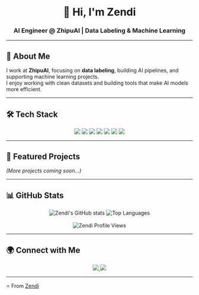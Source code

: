 <h1 align="center">👋 Hi, I'm Zendi</h1>
<h3 align="center">AI Engineer @ ZhipuAI | Data Labeling & Machine Learning</h3>

---

## 🚀 About Me
I work at **ZhipuAI**, focusing on **data labeling**, building AI pipelines, and supporting machine learning projects.  
I enjoy working with clean datasets and building tools that make AI models more efficient.

---

## 🛠 Tech Stack
<p align="center">
  <img src="https://img.shields.io/badge/Python-3776AB?logo=python&logoColor=white" />
  <img src="https://img.shields.io/badge/Redis-DC382D?logo=redis&logoColor=white" />
  <img src="https://img.shields.io/badge/JavaScript-F7DF1E?logo=javascript&logoColor=black" />
  <img src="https://img.shields.io/badge/HTML-E34F26?logo=html5&logoColor=white" />
  <img src="https://img.shields.io/badge/CSS-1572B6?logo=css3&logoColor=white" />
  <img src="https://img.shields.io/badge/TypeScript-3178C6?logo=typescript&logoColor=white" />
  <img src="https://img.shields.io/badge/TensorFlow-FF6F00?logo=tensorflow&logoColor=white" />
</p>

---

## 📂 Featured Projects
*(More projects coming soon…)*

---

## 📊 GitHub Stats
<p align="center">
  <img src="https://github-readme-stats.vercel.app/api?username=zenndi&show_icons=true&theme=dark" alt="Zendi's GitHub stats" />
  <img src="https://github-readme-stats.vercel.app/api/top-langs/?username=zenndi&layout=compact&theme=dark" alt="Top Languages" />
  <br/><br/>

  <!-- 🌟 Live Profile View Counter starting from 1M -->
  <img src="https://komarev.com/ghpvc/?username=zenndi&label=Profile+Views&color=9e9e9e&style=for-the-badge&base=1000000&abbreviated=true" alt="Zendi Profile Views" />
</p>

---

## 🌍 Connect with Me
<p align="center">
  <a href="https://github.com/zenndi" target="_blank">
    <img src="https://img.shields.io/badge/GitHub-100000?logo=github&logoColor=white" />
  </a>
  <a href="https://discord.com/users/1235350793222361281" target="_blank">
    <img src="https://img.shields.io/badge/Discord-5865F2?logo=discord&logoColor=white" />
  </a>
</p>

---

⭐️ From [Zendi](https://github.com/zenndi)
